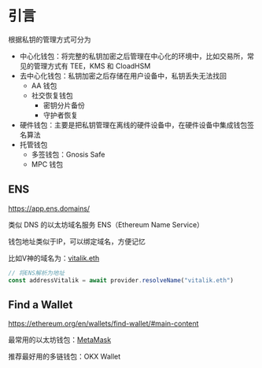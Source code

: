# 引言

根据私钥的管理方式可分为

- 中心化钱包：将完整的私钥加密之后管理在中心化的环境中，比如交易所，常见的管理方式有 TEE，KMS 和 CloadHSM
- 去中心化钱包：私钥加密之后存储在用户设备中，私钥丢失无法找回
    - AA 钱包
    - 社交恢复钱包
        - 密钥分片备份
        - 守护者恢复
- 硬件钱包：主要是把私钥管理在离线的硬件设备中，在硬件设备中集成钱包签名算法
- 托管钱包
    - 多签钱包：Gnosis Safe
    - MPC 钱包

## ENS

<https://app.ens.domains/>

类似 DNS 的以太坊域名服务 ENS（Ethereum Name Service）

钱包地址类似于IP，可以绑定域名，方便记忆

比如V神的域名为：[vitalik.eth](https://app.ens.domains/vitalik.eth)

```js
// 将ENS解析为地址
const addressVitalik = await provider.resolveName("vitalik.eth")
```

## Find a Wallet

<https://ethereum.org/en/wallets/find-wallet/#main-content>

最常用的以太坊钱包：[MetaMask](https://metamask.io/)

推荐最好用的多链钱包：OKX Wallet
